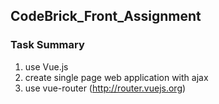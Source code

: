 ## CodeBrick_Front_Assignment

### Task Summary

1. use Vue.js
2. create single page web application with ajax
3. use vue-router (http://router.vuejs.org)
